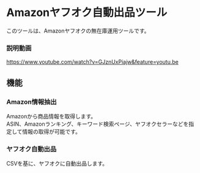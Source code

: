 # Amazonヤフオク自動出品ツール
このツールは、Amazonヤフオクの無在庫運用ツールです。

### 説明動画
https://www.youtube.com/watch?v=GJznUxPiajw&feature=youtu.be

## 機能
### Amazon情報抽出
Amazonから商品情報を取得します。<br>
ASIN、Amazonランキング、キーワード検索ページ、ヤフオクセラーなどを指定して情報の取得が可能です。

### ヤフオク自動出品
CSVを基に、ヤフオクに自動出品します。
